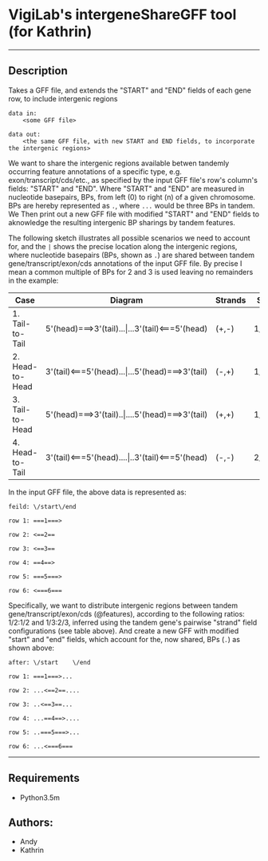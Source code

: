 
# VigiLab's intergeneShareGFF tool (for Kathrin)

---

## Description

Takes a GFF file, and extends the "START" and "END" fields of each gene row, to include intergenic regions

	data in: 
		<some GFF file>

	data out:
		<the same GFF file, with new START and END fields, to incorporate the intergenic regions>

We want to share the intergenic regions available betwen tandemly occurring feature annotations of a specific type, e.g. exon/transcript/cds/etc., as specified by the input GFF file's row's column's fields: "START" and "END". Where "START" and "END" are measured in nucleotide basepairs, BPs, from left (0) to right (n) of a given chromosome. BPs are hereby represented as `.`, where `...` would be three BPs in tandem. We Then print out a new GFF file with modified "START" and "END" fields to aknowledge the resulting intergenic BP sharings by tandem features. 

The following sketch illustrates all possible scenarios we need to account for, and the `|` shows the precise location along the intergenic regions, where nucleotide basepairs (BPs, shown as `.`) are shared between tandem gene/transcript/exon/cds annotations of the input GFF file. By precise I mean a common multiple of BPs for 2 and 3 is used leaving no remainders in the example:

| Case  | Diagram | Strands | Share  | Status  |
|---|---|---|---|---|
| 1. Tail-to-Tail  | 5'(head)===>3'(tail)...\|...3'(tail)<===5'(head)  | (+,-)  | 1/2:1/2  | Tested  |
| 2. Head-to-Head  | 3'(tail)<===5'(head)...\|...5'(head)===>3'(tail)  | (-,+)  | 1/2:1/2  | Tested  |
| 3. Tail-to-Head  | 5'(head)===>3'(tail)..\|....5'(head)===>3'(tail)  | (+,+)  | 1/3:2/3  | Testing:@TODO  |
| 4. Head-to-Tail  | 3'(tail)<===5'(head)....\|..3'(tail)<===5'(head)  |  (-,-) | 2/3:1/3  |  Developing:@TODO |

In the input GFF file, the above data is represented as:

`feild: \/start\/end`

`row 1: ===1===>`

`row 2: <==2==`

`row 3: <==3==`

`row 4: ==4==>`

`row 5: ===5===>`

`row 6: <===6===`

Specifically, we want to distribute intergenic regions between tandem gene/transcript/exon/cds (@features), according to the following ratios: 1/2:1/2 and 1/3:2/3, inferred using the tandem gene's pairwise "strand" field configurations (see table above). And create a new GFF with modified "start" and "end" fields, which account for the, now shared, BPs (`.`) as shown above:

`after: \/start    \/end`

`row 1: ===1===>...`

`row 2: ...<==2==....`

`row 3: ..<==3==...`

`row 4: ...==4==>....`

`row 5: ..===5===>...`

`row 6: ...<===6===`

---

## Requirements
 - Python3.5m

## Authors:
 - Andy
 - Kathrin
